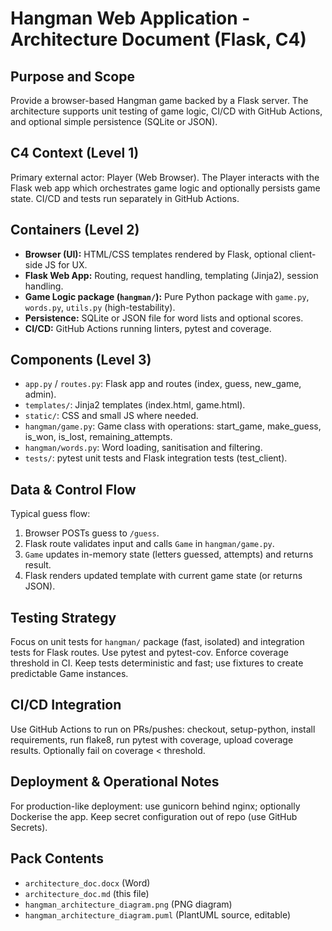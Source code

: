 
# Hangman Web Application - Architecture Document (Flask, C4)

## Purpose and Scope
Provide a browser-based Hangman game backed by a Flask server. The architecture supports unit testing of game logic, CI/CD with GitHub Actions, and optional simple persistence (SQLite or JSON).

## C4 Context (Level 1)
Primary external actor: Player (Web Browser). The Player interacts with the Flask web app which orchestrates game logic and optionally persists game state. CI/CD and tests run separately in GitHub Actions.

## Containers (Level 2)
- **Browser (UI):** HTML/CSS templates rendered by Flask, optional client-side JS for UX.
- **Flask Web App:** Routing, request handling, templating (Jinja2), session handling.
- **Game Logic package (`hangman/`):** Pure Python package with `game.py`, `words.py`, `utils.py` (high-testability).
- **Persistence:** SQLite or JSON file for word lists and optional scores.
- **CI/CD:** GitHub Actions running linters, pytest and coverage.

## Components (Level 3)
- `app.py` / `routes.py`: Flask app and routes (index, guess, new_game, admin).
- `templates/`: Jinja2 templates (index.html, game.html).
- `static/`: CSS and small JS where needed.
- `hangman/game.py`: Game class with operations: start_game, make_guess, is_won, is_lost, remaining_attempts.
- `hangman/words.py`: Word loading, sanitisation and filtering.
- `tests/`: pytest unit tests and Flask integration tests (test_client).

## Data & Control Flow
Typical guess flow:
1. Browser POSTs guess to `/guess`.
2. Flask route validates input and calls `Game` in `hangman/game.py`.
3. `Game` updates in-memory state (letters guessed, attempts) and returns result.
4. Flask renders updated template with current game state (or returns JSON).

## Testing Strategy
Focus on unit tests for `hangman/` package (fast, isolated) and integration tests for Flask routes. Use pytest and pytest-cov. Enforce coverage threshold in CI. Keep tests deterministic and fast; use fixtures to create predictable Game instances.

## CI/CD Integration
Use GitHub Actions to run on PRs/pushes: checkout, setup-python, install requirements, run flake8, run pytest with coverage, upload coverage results. Optionally fail on coverage < threshold.

## Deployment & Operational Notes
For production-like deployment: use gunicorn behind nginx; optionally Dockerise the app. Keep secret configuration out of repo (use GitHub Secrets).

## Pack Contents
- `architecture_doc.docx` (Word)
- `architecture_doc.md` (this file)
- `hangman_architecture_diagram.png` (PNG diagram)
- `hangman_architecture_diagram.puml` (PlantUML source, editable)
